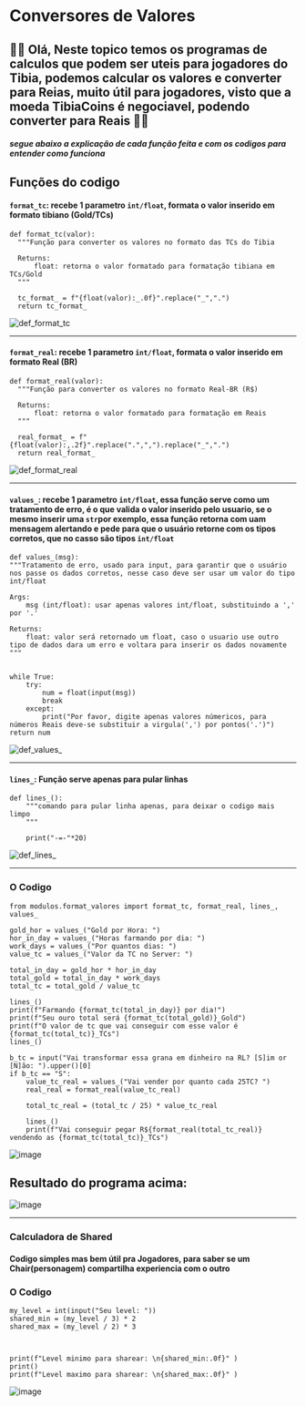 # Conversores de Valores
## 🙋‍♂️ Olá, Neste topico temos os programas de calculos que podem ser uteis para jogadores do Tibia, podemos calcular os valores e converter para Reias, muito útil para jogadores, visto que a moeda TibiaCoins é negociavel, podendo converter para Reais 💸💲

##### segue abaixo a explicação de cada função feita e com os codigos para entender como funciona



## Funções do codigo

#### `format_tc`: recebe 1 parametro `int/float`, formata o valor inserido em formato tibiano (Gold/TCs)
    def format_tc(valor):
      """Função para converter os valores no formato das TCs do Tibia

      Returns:
          float: retorna o valor formatado para formatação tibiana em TCs/Gold
      """

      tc_format_ = f"{float(valor):_.0f}".replace("_",".")
      return tc_format_
    
![def_format_tc](https://user-images.githubusercontent.com/86204984/222589871-2ae9ea1f-75a8-4259-b08a-dd477e986060.jpg)

-----------------------------------------------------------------------------------------------------

#### `format_real`: recebe 1 parametro `int/float`, formata o valor inserido em formato Real (BR)
    def format_real(valor):
      """Função para converter os valores no formato Real-BR (R$)

      Returns:
          float: retorna o valor formatado para formatação em Reais
      """

      real_format_ = f"{float(valor):,.2f}".replace(".",",").replace("_",".")
      return real_format_

![def_format_real](https://user-images.githubusercontent.com/86204984/222589882-4395febf-ff32-41ee-8c14-05f3b0554278.jpg)

-----------------------------------------------------------------------------------------------------

#### `values_`: recebe 1 parametro `int/float`, essa função serve como um tratamento de erro, é o que valida o valor inserido pelo usuario, se o mesmo inserir uma `str`por exemplo, essa função retorna com uam mensagem alertando e pede para que o usuário retorne com os tipos corretos, que no casso são tipos `int/float`
    def values_(msg):
    """Tratamento de erro, usado para input, para garantir que o usuário nos passe os dados corretos, nesse caso deve ser usar um valor do tipo int/float

    Args:
        msg (int/float): usar apenas valores int/float, substituindo a ',' por '.'

    Returns:
        float: valor será retornado um float, caso o usuario use outro tipo de dados dara um erro e voltara para inserir os dados novamente
    """
    
     
    while True:
        try:
            num = float(input(msg))
            break
        except:
            print("Por favor, digite apenas valores númericos, para números Reais deve-se substituir a virgula(',') por pontos('.')")
    return num

![def_values_](https://user-images.githubusercontent.com/86204984/222589904-0e84ad7d-f85f-46d5-bc40-e94793557e41.jpg)

-----------------------------------------------------------------------------------------------------

#### `lines_`: Função serve apenas para pular linhas 
    def lines_():
        """comando para pular linha apenas, para deixar o codigo mais limpo
        """

        print("-=-"*20)

![def_lines_](https://user-images.githubusercontent.com/86204984/222589910-1047993d-209f-42d6-8367-90aa517167a7.jpg)

-----------------------------------------------------------------------------------------------------

### O Codigo

    from modulos.format_valores import format_tc, format_real, lines_, values_

    gold_hor = values_("Gold por Hora: ")
    hor_in_day = values_("Horas farmando por dia: ")
    work_days = values_("Por quantos dias: ")
    value_tc = values_("Valor da TC no Server: ")

    total_in_day = gold_hor * hor_in_day
    total_gold = total_in_day * work_days
    total_tc = total_gold / value_tc

    lines_()
    print(f"Farmando {format_tc(total_in_day)} por dia!")
    print(f"Seu ouro total será {format_tc(total_gold)}_Gold")
    print(f"O valor de tc que vai conseguir com esse valor é {format_tc(total_tc)}_TCs")
    lines_()

    b_tc = input("Vai transformar essa grana em dinheiro na RL? [S]im or [N]ão: ").upper()[0]
    if b_tc == "S":
        value_tc_real = values_("Vai vender por quanto cada 25TC? ")
        real_real = format_real(value_tc_real)

        total_tc_real = (total_tc / 25) * value_tc_real

        lines_()
        print(f"Vai conseguir pegar R${format_real(total_tc_real)} vendendo as {format_tc(total_tc)}_TCs")

![image](https://user-images.githubusercontent.com/86204984/222595889-7aaa0176-28b5-4c77-aa64-e588589df185.png)


## Resultado do programa acima:

![image](https://user-images.githubusercontent.com/86204984/222593706-76248b21-6713-4f7d-aa50-46418c239eac.png)

-----------------------------------------------------------------------------------------------------
### Calculadora de Shared
#### Codigo simples mas bem útil pra Jogadores, para saber se um Chair(personagem) compartilha experiencia com o outro

### O Codigo
    my_level = int(input("Seu level: "))
    shared_min = (my_level / 3) * 2
    shared_max = (my_level / 2) * 3



    print(f"Level minimo para sharear: \n{shared_min:.0f}" )
    print()
    print(f"Level maximo para sharear: \n{shared_max:.0f}" )

![image](https://user-images.githubusercontent.com/86204984/222595517-d5e4315d-8048-479b-b785-21a5fdd3fa8f.png)


